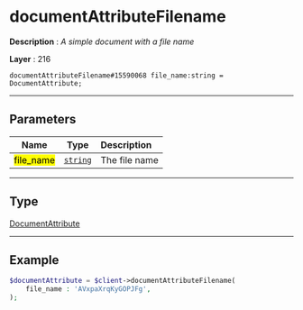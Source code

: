 # documentAttributeFilename

**Description** : *A simple document with a file name*

**Layer** : 216

```tl
documentAttributeFilename#15590068 file_name:string = DocumentAttribute;
```

---

## Parameters

| Name | Type | Description |
| :---: | :---: | :--- |
| <mark>file_name</mark> | [`string`](type/string) | The file name |

---

## Type

[DocumentAttribute](type/DocumentAttribute)

---

## Example

```php
$documentAttribute = $client->documentAttributeFilename(
	file_name : 'AVxpaXrqKyGOPJFg',
);
```